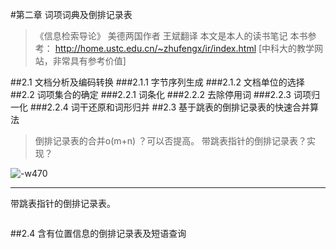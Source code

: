 #第二章 词项词典及倒排记录表
>《信息检索导论》
>美德两国作者 王斌翻译
>本文是本人的读书笔记
>本书参考：
>http://home.ustc.edu.cn/~zhufengx/ir/index.html [中科大的教学网站，非常具有参考价值] 

##2.1 文档分析及编码转换
###2.1.1 字节序列生成
###2.1.2 文档单位的选择
##2.2 词项集合的确定
###2.2.1 词条化
###2.2.2 去除停用词
###2.2.3 词项归一化
###2.2.4 词干还原和词形归并
##2.3 基于跳表的倒排记录表的快速合并算法
>倒排记录表的合并o(m+n) ？可以否提高。
>带跳表指针的倒排记录表？实现？
>

![-w470](media/14872268608649/14881241805404.jpg)



-------


带跳表指针的倒排记录表。

```

```

##2.4 含有位置信息的倒排记录表及短语查询




